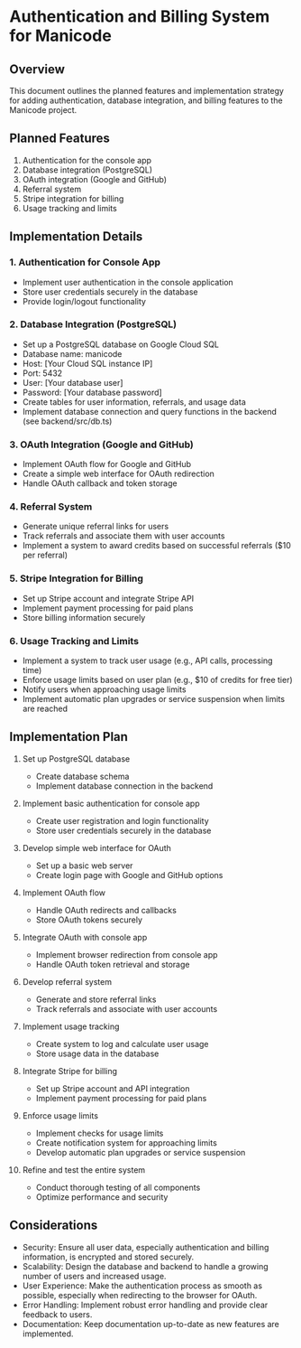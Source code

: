 # Authentication and Billing System for Manicode

## Overview

This document outlines the planned features and implementation strategy for adding authentication, database integration, and billing features to the Manicode project.

## Planned Features

1. Authentication for the console app
2. Database integration (PostgreSQL)
3. OAuth integration (Google and GitHub)
4. Referral system
5. Stripe integration for billing
6. Usage tracking and limits

## Implementation Details

### 1. Authentication for Console App

- Implement user authentication in the console application
- Store user credentials securely in the database
- Provide login/logout functionality

### 2. Database Integration (PostgreSQL)

- Set up a PostgreSQL database on Google Cloud SQL
- Database name: manicode
- Host: [Your Cloud SQL instance IP]
- Port: 5432
- User: [Your database user]
- Password: [Your database password]
- Create tables for user information, referrals, and usage data
- Implement database connection and query functions in the backend (see backend/src/db.ts)

### 3. OAuth Integration (Google and GitHub)

- Implement OAuth flow for Google and GitHub
- Create a simple web interface for OAuth redirection
- Handle OAuth callback and token storage

### 4. Referral System

- Generate unique referral links for users
- Track referrals and associate them with user accounts
- Implement a system to award credits based on successful referrals ($10 per referral)

### 5. Stripe Integration for Billing

- Set up Stripe account and integrate Stripe API
- Implement payment processing for paid plans
- Store billing information securely

### 6. Usage Tracking and Limits

- Implement a system to track user usage (e.g., API calls, processing time)
- Enforce usage limits based on user plan (e.g., $10 of credits for free tier)
- Notify users when approaching usage limits
- Implement automatic plan upgrades or service suspension when limits are reached

## Implementation Plan

1. Set up PostgreSQL database
   - Create database schema
   - Implement database connection in the backend

2. Implement basic authentication for console app
   - Create user registration and login functionality
   - Store user credentials securely in the database

3. Develop simple web interface for OAuth
   - Set up a basic web server
   - Create login page with Google and GitHub options

4. Implement OAuth flow
   - Handle OAuth redirects and callbacks
   - Store OAuth tokens securely

5. Integrate OAuth with console app
   - Implement browser redirection from console app
   - Handle OAuth token retrieval and storage

6. Develop referral system
   - Generate and store referral links
   - Track referrals and associate with user accounts

7. Implement usage tracking
   - Create system to log and calculate user usage
   - Store usage data in the database

8. Integrate Stripe for billing
   - Set up Stripe account and API integration
   - Implement payment processing for paid plans

9. Enforce usage limits
   - Implement checks for usage limits
   - Create notification system for approaching limits
   - Develop automatic plan upgrades or service suspension

10. Refine and test the entire system
    - Conduct thorough testing of all components
    - Optimize performance and security

## Considerations

- Security: Ensure all user data, especially authentication and billing information, is encrypted and stored securely.
- Scalability: Design the database and backend to handle a growing number of users and increased usage.
- User Experience: Make the authentication process as smooth as possible, especially when redirecting to the browser for OAuth.
- Error Handling: Implement robust error handling and provide clear feedback to users.
- Documentation: Keep documentation up-to-date as new features are implemented.
